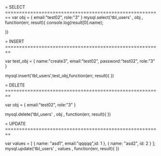 = SELECT ========================================================
var obj = {
 email:"test02",
 role:"3"
}
mysql.select('tbl_users' , obj , function(err, result){
	console.log(result[0].name);

})


= INSERT ========================================================

var test_obj = {
	name:"create3",
	email:"test02",
	password:"test02",
	role:"3"
}

mysql.insert('tbl_users',test_obj,function(err, result){
})

= DELETE ========================================================

var obj = {
 email:"test02",
 role:"3"
}

mysql.delete('tbl_users' , obj , function(err, result){
})

= UPDATE ========================================================

var values = [
  { name: "asd1", email:"qqqqq",id: 1 },
  { name: "asd2", id: 2 }
];
mysql.update('tbl_users' , values , function(err, result){
})


